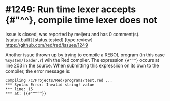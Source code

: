 
#1249: Run time lexer accepts {#"^^}, compile time lexer does not
================================================================================
Issue is closed, was reported by meijeru and has 0 comment(s).
[status.built] [status.tested] [type.review]
<https://github.com/red/red/issues/1249>

Another issue thrown up by trying to compile a REBOL program (in this case `%system/loader.r`) wih the Red compiler. The expression `{#"^^}` occurs at line 203 in the source. When submitting this expressiion on its own to the compiler, the error  message is:

```
Compiling /C/Projects/Red/programs/test.red ...
*** Syntax Error: Invalid string! value
*** line: 15
*** at: {{#"^^^^}}
```



